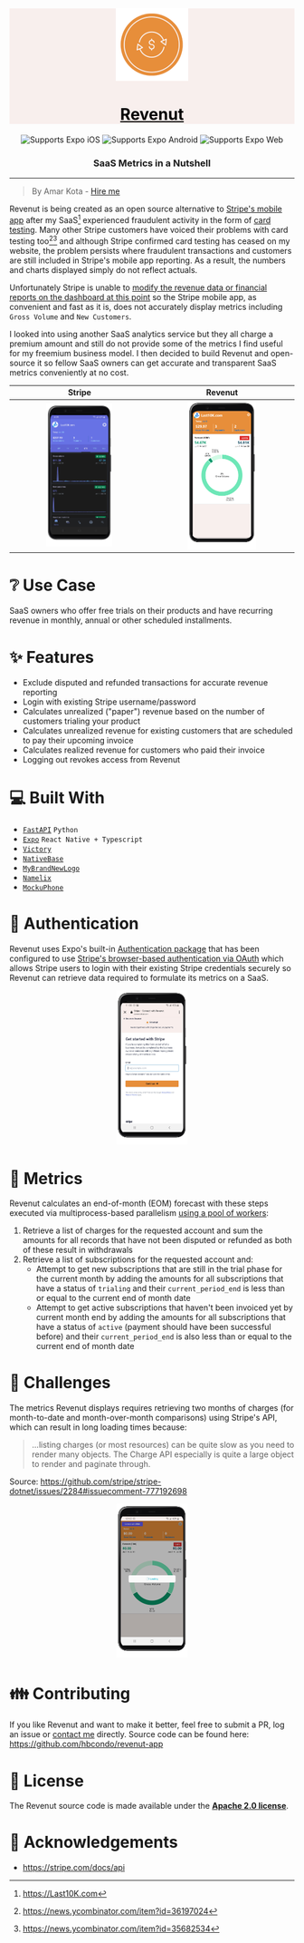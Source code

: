 <div align="center" style="background-color: #F8EFED;">
  <a href="https://revenut.com/" style="color: black;">
    <img alt="revenut" src="assets/Revenut-logo-128x128.png" width="128" height="128">
    <h1>Revenut</h1>
  </a>
</div>

<div align="center">
  <!-- iOS -->
  <img alt="Supports Expo iOS" longdesc="Supports Expo iOS" src="https://img.shields.io/badge/iOS-4630EB.svg?style=flat-square&logo=APPLE&labelColor=999999&logoColor=fff" />
  <!-- Android -->
  <img alt="Supports Expo Android" longdesc="Supports Expo Android" src="https://img.shields.io/badge/Android-4630EB.svg?style=flat-square&logo=ANDROID&labelColor=A4C639&logoColor=fff" />
  <!-- Web -->
  <img alt="Supports Expo Web" longdesc="Supports Expo Web" src="https://img.shields.io/badge/web-4630EB.svg?style=flat-square&logo=GOOGLE-CHROME&labelColor=4285F4&logoColor=fff" />

  <h3 align="center">SaaS Metrics in a Nutshell</h3>
</div>

---
> By Amar Kota - [Hire me](https://amarkota.com/resume)

Revenut is being created as an open source alternative to [Stripe's mobile app](https://support.stripe.com/questions/stripe-iphone-and-android-mobile-apps-mobile-dashboard-app-for-standard-direct-users) after my SaaS[^1] experienced fraudulent activity in the form of [card testing](https://stripe.com/docs/disputes/prevention/card-testing). Many other Stripe customers have voiced their problems with card testing too[^2][^3] and although Stripe confirmed card testing has ceased on my website, the problem persists where fraudulent transactions and customers are still included in Stripe's mobile app reporting. As a result, the numbers and charts displayed simply do not reflect actuals. 

Unfortunately Stripe is unable to [modify the revenue data or financial reports on the dashboard at this point](assets/Revenut-Screenshot-Stripe-Email.png) so the Stripe mobile app, as convenient and fast as it is, does not accurately display metrics including `Gross Volume` and `New Customers`. 

I looked into using another SaaS analytics service but they all charge a premium amount and still do not provide some of the metrics I find useful for my freemium business model. I then decided to build Revenut and open-source it so fellow SaaS owners can get accurate and transparent SaaS metrics conveniently at no cost.

|  Stripe        |  Revenut       |
|     :---:      |     :---:      |
| [<img alt="Screenshot Stripe Mobile App" src="assets/Revenut-Screenshot-Stripe-Mobile.png" width="50%" alt="Stripe Mobile App" />](assets/Revenut-Screenshot-Stripe-Mobile.png) | [<img src="assets/Revenut-Screenshot-Dashboard.png" width="50%" alt="Revenut Mobile App" />](assets/Revenut-Screenshot-Dashboard.png)     |


#  ❔ Use Case
SaaS owners who offer free trials on their products and have recurring revenue in monthly, annual or other scheduled installments. 


#  ✨ Features
- Exclude disputed and refunded transactions for accurate revenue reporting
- Login with existing Stripe username/password
- Calculates unrealized ("paper") revenue based on the number of customers trialing your product
- Calculates unrealized revenue for existing customers that are scheduled to pay their upcoming invoice
- Calculates realized revenue for customers who paid their invoice
- Logging out revokes access from Revenut


#  💻 Built With
- [`FastAPI`](https://fastapi.tiangolo.com/) `Python`
- [`Expo`](https://expo.dev) `React Native + Typescript`
- [`Victory`](https://formidable.com/open-source/victory/)
- [`NativeBase`](https://nativebase.io/)
- [`MyBrandNewLogo`](https://mybrandnewlogo.com/)
- [`Namelix`](https://namelix.com)
- [`MockuPhone`](https://mockuphone.com/)


#  🚦 Authentication
Revenut uses Expo's built-in [Authentication package](https://docs.expo.dev/develop/authentication/) that has been configured to use [Stripe's browser-based authentication via OAuth](https://stripe.com/docs/connect/oauth-reference) which allows Stripe users to login with their existing Stripe credentials securely so Revenut can retrieve data required to formulate its metrics on a SaaS.
<p align="center"><img src="assets/Revenut-Screenshot-Stripe-Login.png" width="25%" alt="Revenut Authentication" /></p>


#  📐 Metrics
Revenut calculates an end-of-month (EOM) forecast with these steps executed via multiprocess-based parallelism [using a pool of workers](https://docs.python.org/3/library/multiprocessing.html#using-a-pool-of-workers):
1. Retrieve a list of charges for the requested account and sum the amounts for all records that have not been disputed or refunded as both of these result in withdrawals
2. Retrieve a list of subscriptions for the requested account and:
    - Attempt to get new subscriptions that are still in the trial phase for the current month by adding the amounts for all subscriptions that have a status of `trialing` and their `current_period_end` is less than or equal to the current end of month date
    - Attempt to get active subscriptions that haven't been invoiced yet by current month end by adding the amounts for all subscriptions that have a status of `active` (payment should have been successful before) and their `current_period_end` is also less than or equal to the current end of month date


#  🙋 Challenges
The metrics Revenut displays requires retrieving two months of charges (for month-to-date and month-over-month comparisons) using Stripe's API, which can result in long loading times because: 

> ...listing charges (or most resources) can be quite slow as you need to render many objects. The Charge API especially is quite a large object to render and paginate through.

Source: https://github.com/stripe/stripe-dotnet/issues/2284#issuecomment-777192698
<p align="center"><img src="assets/Revenut-Screenshot-Loading.png" width="25%" alt="Revenut Loading" /></p>


#  👪 Contributing
If you like Revenut and want to make it better, feel free to submit a PR, log an issue or [contact me](https://amarkota.com/contact) directly. Source code can be found here: https://github.com/hbcondo/revenut-app


#  🔖 License
The Revenut source code is made available under the [**Apache 2.0 license**](LICENSE).


#  🙌 Acknowledgements
- https://stripe.com/docs/api


[^1]: https://Last10K.com
[^2]: https://news.ycombinator.com/item?id=36197024
[^3]: https://news.ycombinator.com/item?id=35682534
